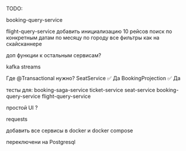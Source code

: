 TODO:

booking-query-service

flight-query-service
добавить инициализацию 10 рейсов
поиск по конкретным датам
по месяцу
по городу
все фильтры как на скайсканнере

доп функции к остальным сервисам?

kafka streams

Где	@Transactional нужно?
SeatService	✅ Да
BookingProjection	✅ Да



тесты для:
<module>booking-saga-service</module>
<module>ticket-service</module>
<module>seat-service</module>
<module>booking-query-service</module>
<module>flight-query-service</module>

простой UI ?

requests

добавить все сервисы в docker и docker compose

переключени на Postgresql